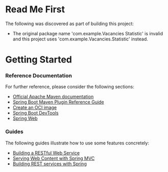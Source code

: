 # Read Me First
The following was discovered as part of building this project:

* The original package name 'com.example.Vacancies Statistic' is invalid and this project uses 'com.example.Vacancies.Statistic' instead.

# Getting Started

### Reference Documentation
For further reference, please consider the following sections:

* [Official Apache Maven documentation](https://maven.apache.org/guides/index.html)
* [Spring Boot Maven Plugin Reference Guide](https://docs.spring.io/spring-boot/docs/2.7.10/maven-plugin/reference/html/)
* [Create an OCI image](https://docs.spring.io/spring-boot/docs/2.7.10/maven-plugin/reference/html/#build-image)
* [Spring Boot DevTools](https://docs.spring.io/spring-boot/docs/2.7.10/reference/htmlsingle/#using.devtools)
* [Spring Web](https://docs.spring.io/spring-boot/docs/2.7.10/reference/htmlsingle/#web)

### Guides
The following guides illustrate how to use some features concretely:

* [Building a RESTful Web Service](https://spring.io/guides/gs/rest-service/)
* [Serving Web Content with Spring MVC](https://spring.io/guides/gs/serving-web-content/)
* [Building REST services with Spring](https://spring.io/guides/tutorials/rest/)

